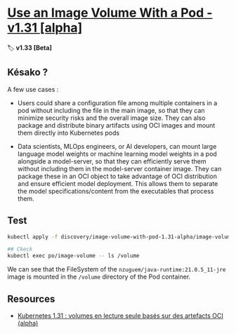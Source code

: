# [Use an Image Volume With a Pod - v1.31 [alpha]][image-volume-pod-doc]

🏷️ **v1.33 [Beta]**

## Késako ?

A few use cases :

- Users could share a configuration file among multiple containers in a pod without including the file in the main image, so that they can minimize security risks and the overall image size. They can also package and distribute binary artifacts using OCI images and mount them directly into Kubernetes pods

- Data scientists, MLOps engineers, or AI developers, can mount large language model weights or machine learning model weights in a pod alongside a model-server, so that they can efficiently serve them without including them in the model-server container image. They can package these in an OCI object to take advantage of OCI distribution and ensure efficient model deployment. This allows them to separate the model specifications/content from the executables that process them.

## Test

```bash
kubectl apply -f discovery/image-volume-with-pod-1.31-alpha/image-volumes.yml

## Ckeck
kubectl exec po/image-volume -- ls /volume
```

We can see that the FileSystem of the `nzuguem/java-runtime:21.0.5_11-jre` image is mounted in the `/volume` directory of the Pod container.

## Resources

- [Kubernetes 1.31 : volumes en lecture seule basés sur des artefacts OCI (alpha)][kubernetes-1-31-image-volume-source]
<!-- Links -->
[image-volume-pod-doc]: https://kubernetes.io/docs/tasks/configure-pod-container/image-volumes/
[kubernetes-1-31-image-volume-source]: <https://kubernetes.io/blog/2024/08/16/kubernetes-1-31-image-volume-source/>
